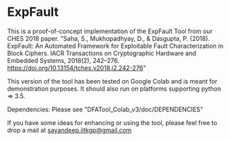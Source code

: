 # ExpFault
This is a proof-of-concept implementation of the ExpFault Tool from our CHES 2018 paper.
"Saha, S., Mukhopadhyay, D., & Dasgupta, P. (2018). ExpFault: An Automated Framework for Exploitable Fault Characterization in Block Ciphers. IACR Transactions on Cryptographic Hardware and Embedded Systems, 2018(2), 242–276. https://doi.org/10.13154/tches.v2018.i2.242-276"

This version of the tool has been tested on Google Colab and is meant for demonstration purposes.
It should also run on platforms supporting python => 3.5.

Dependencies:
Please see "DFATool_Colab_v3/doc/DEPENDENCIES"


If you have some ideas for enhancing or using the tool, please feel free to drop a mail at
sayandeep.iitkgp@gmail.com

